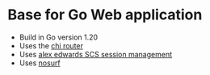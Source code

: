 

# Base for Go Web application

- Build in Go version 1.20
- Uses the [chi router](https://github.com/go-chi/chi/)
- Uses [alex edwards SCS session management](https://github.com/alexedwards/scs/)
- Uses  [nosurf]( https://github.com/justinas/nosurf )